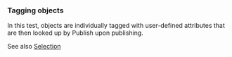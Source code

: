 ### Tagging objects

In this test, objects are individually tagged with user-defined attributes that are then looked up by Publish upon publishing.

See also [Selection](https://github.com/abstractfactory/publish/wiki/selection)